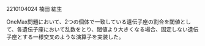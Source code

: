 2210104024 楠田 紘生

OneMax問題において、2つの個体で一致している遺伝子座の割合を閾値として、各遺伝子座において乱数をとり、閾値より大きくなる場合、固定しない遺伝子座とする一様交叉のような演算子を実装した。
